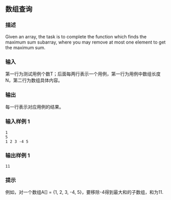 ## 数组查询

### 描述

Given an array, the task is to complete the function which finds the maximum sum subarray, where you may remove at most one element to get the maximum sum.

### 输入

第一行为测试用例个数T；后面每两行表示一个用例，第一行为用例中数组长度N，第二行为数组具体内容。

### 输出

每一行表示对应用例的结果。

### 输入样例 1 

```
1
5
1 2 3 -4 5
```

### 输出样例 1

```
11
```

### 提示

例如，对一个数组A[] = {1, 2, 3, -4, 5}，要移除-4得到最大和的子数组，和为11.